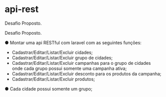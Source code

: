 # api-rest

Desafio Proposto.

Desafio Proposto.

● Montar uma api RESTful com laravel com as seguintes funções:

- Cadastrar/Editar/Listar/Excluir cidades;
- Cadastrar/Editar/Listar/Excluir grupo de cidades;
- Cadastrar/Editar/Listar/Excluir campanhas para o grupo de cidades onde cada grupo possui somente uma campanha ativa;
- Cadastrar/Editar/Listar/Excluir desconto para os produtos da campanha;
- Cadastrar/Editar/Listar/Excluir produtos;


● Cada cidade possui somente um grupo;